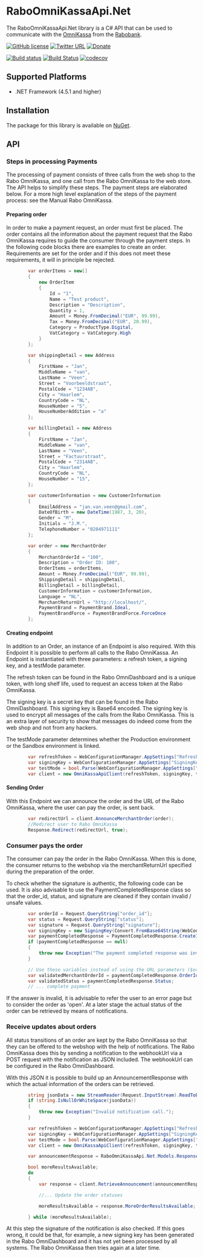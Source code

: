 # RaboOmniKassaApi.Net

The RaboOmniKassaApi.Net library is a C# API that can be used to communicate with the [OmniKassa](https://www.rabobank.nl/bedrijven/betalen/geld-ontvangen/rabo-omnikassa/) from the [Rabobank](https://www.rabobank.nl).

[![GitHub license](https://img.shields.io/badge/license-MIT-green.svg)](https://raw.githubusercontent.com/janssenr/RaboOmniKassaApi.Net/master/LICENSE)
[![Twitter URL](https://img.shields.io/badge/twitter-follow-1da1f2.svg)](https://twitter.com/janssenr)
[![Donate](https://img.shields.io/badge/%24-donate-ff00ff.svg)](https://www.paypal.me/janssenr)

[![Build status](https://ci.appveyor.com/api/projects/status/oeghoqn4da2c4ix5?svg=true)](https://ci.appveyor.com/project/janssenr/raboomnikassaapi-net/branch/master)
[![Build Status](https://travis-ci.org/janssenr/RaboOmniKassaApi.Net.svg?branch=master)](https://travis-ci.org/janssenr/RaboOmniKassaApi.Net)
[![codecov](https://codecov.io/gh/janssenr/RaboOmniKassaApi.Net/branch/master/graph/badge.svg)](https://codecov.io/gh/janssenr/RaboOmniKassaApi.Net)

## Supported Platforms
- .NET Framework (4.5.1 and higher)

## Installation

The package for this library is available on [NuGet](https://www.nuget.org/packages/RaboOmniKassaApi).

## API 

### Steps in processing Payments
The processing of payment consists of three calls from the web shop to the Rabo
OmniKassa, and one call from the Rabo OmniKassa to the web store. The API helps to
simplify these steps. The payment steps are elaborated below. For a more
high level explanation of the steps of the payment process: see the Manual Rabo
OmniKassa.

#### Preparing order
In order to make a payment request, an order must first be placed. The order contains all
the information about the payment request that the Rabo OmniKassa requires to guide
the consumer through the payment steps. In the following code blocks there are
examples to create an order. Requirements are set for the order and if this does not meet
these requirements, it will in principle be rejected.
```C#
        var orderItems = new[]
        {
            new OrderItem
            {
                Id = "1",
                Name = "Test product",
                Description = "Description",
                Quantity = 1,
                Amount = Money.FromDecimal("EUR", 99.99),
                Tax = Money.FromDecimal("EUR", 20.99),
                Category = ProductType.Digital,
                VatCategory = VatCategory.High
            }
        };

        var shippingDetail = new Address
        {
            FirstName = "Jan",
            MiddleName = "van",
            LastName = "Veen",
            Street = "Voorbeeldstraat",
            PostalCode = "1234AB",
            City = "Haarlem",
            CountryCode = "NL",
            HouseNumber = "5",
            HouseNumberAddition = "a"
        };

        var billingDetail = new Address
        {
            FirstName = "Jan",
            MiddleName = "van",
            LastName = "Veen",
            Street = "Factuurstraat",
            PostalCode = "2314AB",
            City = "Haarlem",
            CountryCode = "NL",
            HouseNumber = "15",
        };

        var customerInformation = new CustomerInformation
        {
            EmailAddress = "jan.van.veen@gmail.com",
            DateOfBirth = new DateTime(1987, 3, 20),
            Gender = "M",
            Initials = "J.M.",
            TelephoneNumber = "0204971111"
        };

        var order = new MerchantOrder
        {
            MerchantOrderId = "100",
            Description = "Order ID: 100",
            OrderItems = orderItems,
            Amount = Money.FromDecimal("EUR", 99.99),
            ShippingDetail = shippingDetail,
            BillingDetail = billingDetail,
            CustomerInformation = customerInformation,
            Language = "NL",
            MerchantReturnUrl = "http://localhost/",
            PaymentBrand = PaymentBrand.Ideal,
            PaymentBrandForce = PaymentBrandForce.ForceOnce
        };
```

#### Creating endpoint
In addition to an Order, an instance of an Endpoint is also required. With this Endpoint it is
possible to perform all calls to the Rabo OmniKassa. An Endpoint is instantiated with three
parameters: a refresh token, a signing key, and a testMode parameter.

The refresh token can be found in the Rabo
OmniDashboard and is a unique token, with long shelf life, used to request an access
token at the Rabo OmniKassa.

The signing key is a secret key that can be found in the Rabo OmniDashboard. This
signing key is Base64 encoded. The signing key is used to encrypt all messages of the
calls from the Rabo OmniKassa. This is an extra layer of security to show that messages
do indeed come from the web shop and not from any hackers.

The testMode parameter determines whether the Production environment or the Sandbox environment is
linked.

```C#
        var refreshToken = WebConfigurationManager.AppSettings["RefreshToken"];
        var signingKey = WebConfigurationManager.AppSettings["SigningKey"];
        var testMode = bool.Parse(WebConfigurationManager.AppSettings["TestMode"]);
        var client = new OmniKassaApiClient(refreshToken, signingKey, testMode);
```

#### Sending Order
With this Endpoint we can announce the order and the URL of the Rabo OmniKassa,
where the user can pay the order, is sent back.
```C#
        var redirectUrl = client.AnnounceMerchantOrder(order);
        //Redirect user to Rabo OmniKassa
        Response.Redirect(redirectUrl, true);
```

### Consumer pays the order
The consumer can pay the order in the Rabo OmniKassa. When this is done, the
consumer returns to the webshop via the merchantReturnUrl specified during the
preparation of the order.

To check whether the signature is authentic, the following code can be used. It is also
advisable to use the PaymentCompletedResponse class so that the order_id, status, and
signature are cleaned if they contain invalid / unsafe values.
```C#
        var orderId = Request.QueryString["order_id"];
        var status = Request.QueryString["status"];
        var signature = Request.QueryString["signature"];
        var signingKey = new SigningKey(Convert.FromBase64String(WebConfigurationManager.AppSettings["SigningKey"]));
        var paymentCompletedResponse = PaymentCompletedResponse.CreateInstance(orderId, status, signature, signingKey);
        if (paymentCompletedResponse == null)
        {
            throw new Exception("The payment completed response was invalid.");
        }

        // Use these variables instead of using the URL parameters ($orderId and $status). Input validation has been performed on these values.
        var validatedMerchantOrderId = paymentCompletedResponse.OrderId;
        var validatedStatus = paymentCompletedResponse.Status;
        // ... complete payment
```
If the answer is invalid, it is advisable to refer the user to an error page but to consider
the order as 'open'. At a later stage the actual status of the order can be retrieved by
means of notifications.

### Receive updates about orders
All status transitions of an order are kept by the Rabo OmniKassa so that they can be
offered to the webshop with the help of notifications. The Rabo OmniKassa does this by
sending a notification to the webhookUrl via a POST request with the notification as
JSON included. The webhookUrl can be configured in the Rabo OmniDashboard.

With this JSON it is possible to build up an AnnouncementResponse with which the
actual information of the orders can be retrieved.
```C#
        string jsonData = new StreamReader(Request.InputStream).ReadToEnd();
        if (string.IsNullOrWhiteSpace(jsonData))
        {
            throw new Exception("Invalid notification call.");
        }

        var refreshToken = WebConfigurationManager.AppSettings["RefreshToken"];
        var signingKey = WebConfigurationManager.AppSettings["SigningKey"];
        var testMode = bool.Parse(WebConfigurationManager.AppSettings["TestMode"]);
        var client = new OmniKassaApiClient(refreshToken, signingKey, testMode);

        var announcementResponse = RaboOmniKassaApi.Net.Models.Response.Response.CreateInstance<AnnouncementResponse>(jsonData, new SigningKey(Convert.FromBase64String(signingKey)));

        bool moreResultsAvailable;
        do
        {
            var response = client.RetrieveAnnouncement(announcementResponse);

            //... Update the order statuses	

            moreResultsAvailable = response.MoreOrderResultsAvailable;

        } while (moreResultsAvailable);
```
At this step the signature of the notification is also checked. If this goes wrong, it could
be that, for example, a new signing key has been generated in the Rabo OmniDashboard
and it has not yet been processed by all systems. The Rabo OmniKassa then tries again
at a later time.
